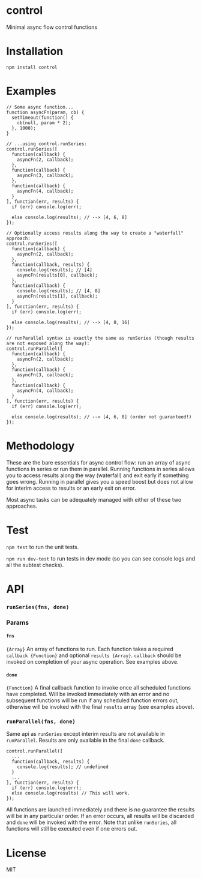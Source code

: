 # control
Minimal async flow control functions

# Installation
`npm install control`

# Examples
```
// Some async function...
function asyncFn(param, cb) {
  setTimeout(function() {
    cb(null, param * 2);
  }, 1000);
}

// ...using control.runSeries:
control.runSeries([
  function(callback) {
    asyncFn(2, callback);
  },
  function(callback) {
    asyncFn(3, callback);
  },
  function(callback) {
    asyncFn(4, callback);
  }
], function(err, results) {
  if (err) console.log(err);

  else console.log(results); // --> [4, 6, 8]
});

// Optionally access results along the way to create a "waterfall" approach:
control.runSeries([
  function(callback) {
    asyncFn(2, callback);
  },
  function(callback, results) {
    console.log(results); // [4]
    asyncFn(results[0], callback);
  },
  function(callback) {
    console.log(results); // [4, 8]
    asyncFn(results[1], callback);
  }
], function(err, results) {
  if (err) console.log(err);

  else console.log(results); // --> [4, 8, 16]
});

// runParallel syntax is exactly the same as runSeries (though results are not exposed along the way):
control.runParallel([
  function(callback) {
    asyncFn(2, callback);
  },
  function(callback) {
    asyncFn(3, callback);
  },
  function(callback) {
    asyncFn(4, callback);
  }
], function(err, results) {
  if (err) console.log(err);

  else console.log(results); // --> [4, 6, 8] (order not guaranteed!)
});
```

# Methodology
These are the bare essentials for async control flow: run an array of async functions in series or run them in parallel.  Running functions in series allows you to access results along the way (waterfall) and exit early if something goes wrong. Running in parallel gives you a speed boost but does not allow for interim access to results or an early exit on error.

Most async tasks can be adequately managed with either of these two approaches.

# Test
`npm test` to run the unit tests.

`npm run dev-test` to run tests in dev mode (so you can see console.logs and all the subtest checks).

# API
### `runSeries(fns, done)`

### Params
#### `fns`
`{Array}` An array of functions to run. Each function takes a required `callback {Function}` and optional `results {Array}`. `callback` should be invoked on completion of your async operation. See examples above.

#### `done`
`{Function}` A final callback function to invoke once all scheduled functions have completed. Will be invoked immediately with an error and no subsequent functions will be run if any scheduled function errors out, otherwise will be invoked with the final `results` array (see examples above).

### `runParallel(fns, done)`
Same api as `runSeries` except interim results are not available in `runParallel`. Results are only available in the final `done` callback.

```
control.runParallel([
  ...
  function(callback, results) {
    console.log(results); // undefined
  }
  ...
], function(err, results) {
  if (err) console.log(err);
  else console.log(results) // This will work.
});
```
All functions are launched immediately and there is no guarantee the results will be in any particular order. If an error occurs, all results will be discarded and `done` will be invoked with the error. Note that unlike `runSeries`, all functions will still be executed even if one errors out.

# License
MIT
